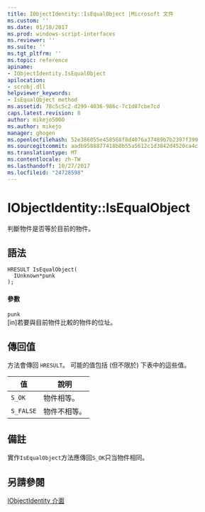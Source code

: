 ```yaml
---
title: IObjectIdentity::IsEqualObject |Microsoft 文件
ms.custom: ''
ms.date: 01/18/2017
ms.prod: windows-script-interfaces
ms.reviewer: ''
ms.suite: ''
ms.tgt_pltfrm: ''
ms.topic: reference
apiname:
- IObjectIdentity.IsEqualObject
apilocation:
- scrobj.dll
helpviewer_keywords:
- IsEqualObject method
ms.assetid: 78c5c5c2-d299-4036-986c-7c1d87cbe7cd
caps.latest.revision: 8
author: mikejo5000
ms.author: mikejo
manager: ghogen
ms.openlocfilehash: 52e386055e458568f8d4076a37489b7b2397f399
ms.sourcegitcommit: aadb9588877418b8b55a5612c1d3842d4520ca4c
ms.translationtype: MT
ms.contentlocale: zh-TW
ms.lasthandoff: 10/27/2017
ms.locfileid: "24728598"
---
```

# <a name="iobjectidentityisequalobject"></a>IObjectIdentity::IsEqualObject
判斷物件是否等於目前的物件。  
  
## <a name="syntax"></a>語法  
  
```  
HRESULT IsEqualObject(  
  IUnknown*punk  
);  
```  
  
#### <a name="parameters"></a>參數  
 `punk`  
 [in]若要與目前物件比較的物件的位址。  
  
## <a name="return-value"></a>傳回值  
 方法會傳回 `HRESULT`。 可能的值包括 (但不限於) 下表中的這些值。  
  
|值|說明|  
|-----------|-----------------|  
|`S_OK`|物件相等。|  
|`S_FALSE`|物件不相等。|  
  
## <a name="remarks"></a>備註  
 實作`IsEqualObject`方法應傳回`S_OK`只当物件相同。  
  
## <a name="see-also"></a>另請參閱  
 [IObjectIdentity 介面](../../winscript/reference/iobjectidentity-interface.md)